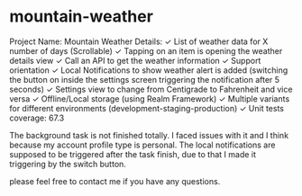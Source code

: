 # mountain-weather
Project Name: Mountain Weather
Details:
✓ List of weather data for X number of days (Scrollable)
✓ Tapping on an item is opening the weather details view
✓ Call an API to get the weather information
✓ Support orientation
✓ Local Notifications to show weather alert is added (switching the button on inside the settings screen triggering the notification after 5 seconds)
✓ Settings view to change from Centigrade to Fahrenheit and vice versa
✓ Offline/Local storage (using Realm Framework)
✓ Multiple variants for different environments  (development-staging-production)
✓ Unit tests coverage: 67.3

The background task is not finished totally. I faced issues with it and I think because my account profile type is personal. The local notifications are supposed to be triggered after the task finish, due to that I made it triggering by the switch button.


please feel free to contact me if you have any questions.
